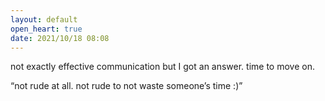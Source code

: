 ```yaml
---
layout: default
open_heart: true
date: 2021/10/18 08:08
---
```


not exactly effective communication but I got an answer. time to move on.

“not rude at all. not rude to not waste someone’s time :)”
